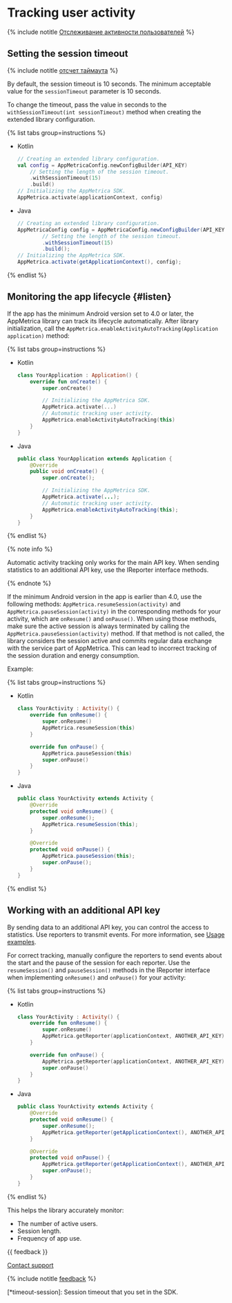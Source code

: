 # Tracking user activity

{% include notitle [Отслеживание активности пользователей](../../_includes/listen-intro.md) %}

## Setting the session timeout

{% include notitle [отсчет таймаута](../../_includes/timeout-notify-listen.md) %}

By default, the session timeout is 10 seconds. The minimum acceptable value for the `sessionTimeout` parameter is 10 seconds.

To change the timeout, pass the value in seconds to the `withSessionTimeout(int sessionTimeout)` method when creating the extended library configuration.

{% list tabs group=instructions %}

- Kotlin

   ```kotlin translate=no
   // Creating an extended library configuration.
   val config = AppMetricaConfig.newConfigBuilder(API_KEY)
       // Setting the length of the session timeout.
       .withSessionTimeout(15)
       .build()
   // Initializing the AppMetrica SDK.
   AppMetrica.activate(applicationContext, config)
   ```

- Java

   ```java translate=no
   // Creating an extended library configuration.
   AppMetricaConfig config = AppMetricaConfig.newConfigBuilder(API_KEY)
           // Setting the length of the session timeout.
           .withSessionTimeout(15)
           .build();
   // Initializing the AppMetrica SDK.
   AppMetrica.activate(getApplicationContext(), config);
   ```

{% endlist %}

## Monitoring the app lifecycle {#listen}

If the app has the minimum Android version set to 4.0 or later, the AppMetrica library can track its lifecycle automatically. After library initialization, call the `AppMetrica.enableActivityAutoTracking(Application application)` method:

{% list tabs group=instructions %}

- Kotlin

   ```kotlin translate=no
   class YourApplication : Application() {
       override fun onCreate() {
           super.onCreate()

           // Initializing the AppMetrica SDK.
           AppMetrica.activate(...)
           // Automatic tracking user activity.
           AppMetrica.enableActivityAutoTracking(this)
       }
   }
   ```

- Java

   ```java translate=no
   public class YourApplication extends Application {
       @Override
       public void onCreate() {
           super.onCreate();

           // Initializing the AppMetrica SDK.
           AppMetrica.activate(...);
           // Automatic tracking user activity.
           AppMetrica.enableActivityAutoTracking(this);
       }
   }
   ```

{% endlist %}

{% note info %}

Automatic activity tracking only works for the main API key. When sending statistics to an additional API key, use the IReporter interface methods.

{% endnote %}

If the minimum Android version in the app is earlier than 4.0, use the following methods: `AppMetrica.resumeSession(activity)` and `AppMetrica.pauseSession(activity)` in the corresponding methods for your activity, which are `onResume()` and `onPause()`. When using those methods, make sure the active session is always terminated by calling the `AppMetrica.pauseSession(activity)` method. If that method is not called, the library considers the session active and commits regular data exchange with the service part of AppMetrica. This can lead to incorrect tracking of the session duration and energy consumption.

Example:

{% list tabs group=instructions %}

- Kotlin

   ```kotlin translate=no
   class YourActivity : Activity() {
       override fun onResume() {
           super.onResume()
           AppMetrica.resumeSession(this)
       }

       override fun onPause() {
           AppMetrica.pauseSession(this)
           super.onPause()
       }
   }
   ```

- Java

   ```java translate=no
   public class YourActivity extends Activity {
       @Override
       protected void onResume() {
           super.onResume();
           AppMetrica.resumeSession(this);
       }

       @Override
       protected void onPause() {
           AppMetrica.pauseSession(this);
           super.onPause();
       }
   }
   ```

{% endlist %}

## Working with an additional API key

By sending data to an additional API key, you can control the access to statistics. Use reporters to transmit events. For more information, see [Usage examples](android-operations.md).

For correct tracking, manually configure the reporters to send events about the start and the pause of the session for each reporter. Use the `resumeSession()` and `pauseSession()` methods in the IReporter interface when implementing `onResume()` and `onPause()` for your activity:

{% list tabs group=instructions %}

- Kotlin

   ```kotlin translate=no
   class YourActivity : Activity() {
       override fun onResume() {
           super.onResume()
           AppMetrica.getReporter(applicationContext, ANOTHER_API_KEY).resumeSession()
       }

       override fun onPause() {
           AppMetrica.getReporter(applicationContext, ANOTHER_API_KEY).pauseSession()
           super.onPause()
       }
   }
   ```

- Java

   ```java translate=no
   public class YourActivity extends Activity {
       @Override
       protected void onResume() {
           super.onResume();
           AppMetrica.getReporter(getApplicationContext(), ANOTHER_API_KEY).resumeSession();
       }

       @Override
       protected void onPause() {
           AppMetrica.getReporter(getApplicationContext(), ANOTHER_API_KEY).pauseSession();
           super.onPause();
       }
   }
   ```

{% endlist %}

This helps the library accurately monitor:

- The number of active users.
- Session length.
- Frequency of app use.

{{ feedback }}

<a href="../../../troubleshooting/feedback-new.html">
  <span class="button">Contact support</span>
</a>

{% include notitle [feedback](../../../_includes/feedback-button.md) %}

[*timeout-session]: Session timeout that you set in the SDK.

